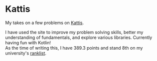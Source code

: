 # Kattis

My takes on a few problems on [Kattis](https://open.kattis.com).

I have used the site to improve my problem solving skills, better my understanding of fundamentals, and explore various libraries. Currently having fun with Kotlin! <br/>
As the time of writing this, I have 389.3 points and stand 8th on my university's [ranklist](https://open.kattis.com/universities/uio.no).
